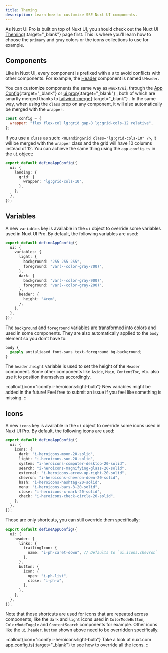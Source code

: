 ```yaml
---
title: Theming
description: Learn how to customize SSE Nuxt UI components.
---
```


As Nuxt UI Pro is built on top of Nuxt UI, you should check out the Nuxt UI [Theming](https://ui.nuxt.com/getting-started/theming){:target="\_blank"} page first. This is where you'll learn how to choose the `primary` and `gray` colors or the icons collections to use for example.

## Components

Like in Nuxt UI, every component is prefixed with a `U` to avoid conflicts with other components. For example, the [Header](/components/header) component is named `UHeader`.

You can customize components the same way as `@nuxt/ui`, through the [App Config](https://ui.nuxt.com/getting-started/theming#appconfigts){:target="\_blank"} or [ui prop](https://ui.nuxt.com/getting-started/theming#ui-prop){:target="\_blank"} , both of which are smartly merged thanks to [tailwind-merge](https://github.com/dcastil/tailwind-merge){:target="\_blank"} . In the same way, when using the `class` prop on any component, it will also automatically be merged with the `wrapper`.

```js
const config = {
  wrapper: "flex flex-col lg:grid gap-8 lg:grid-cols-12 relative",
};
```

If you use a `class` as such: `<ULandingGrid class="lg:grid-cols-10" />`, it will be merged with the `wrapper` class and the grid will have 10 columns instead of 12.
You can achieve the same thing using the `app.config.ts` in the `ui` object:

```ts [app.config.ts]
export default defineAppConfig({
  ui: {
    landing: {
      grid: {
        wrapper: "lg:grid-cols-10",
      },
    },
  },
});
```

## Variables

A new `variables` key is available in the `ui` object to override some variables used in Nuxt UI Pro. By default, the following variables are used:

```ts [app.config.ts]
export default defineAppConfig({
  ui: {
    variables: {
      light: {
        background: "255 255 255",
        foreground: "var(--color-gray-700)",
      },
      dark: {
        background: "var(--color-gray-900)",
        foreground: "var(--color-gray-200)",
      },
      header: {
        height: "4rem",
      },
    },
  },
});
```

The `background` and `foreground` variables are transformed into colors and used in some components. They are also automatically applied to the `body` element so you don't have to:

```css
body {
  @apply antialiased font-sans text-foreground bg-background;
}
```

The `header.height` variable is used to set the height of the `Header` component. Some other components like `Aside`, `Main`, `ContentToc`, etc. also use it to position themselves accordingly.

::callout{icon="iconify i-heroicons:light-bulb"}
New variables might be added in the future! Feel free to submit an issue if you feel like something is missing.
::

## Icons

A new `icons` key is available in the `ui` object to override some icons used in Nuxt UI Pro. By default, the following icons are used:

```ts [app.config.ts]
export default defineAppConfig({
  ui: {
    icons: {
      dark: "i-heroicons-moon-20-solid",
      light: "i-heroicons-sun-20-solid",
      system: "i-heroicons-computer-desktop-20-solid",
      search: "i-heroicons-magnifying-glass-20-solid",
      external: "i-heroicons-arrow-up-right-20-solid",
      chevron: "i-heroicons-chevron-down-20-solid",
      hash: "i-heroicons-hashtag-20-solid",
      menu: "i-heroicons-bars-3-20-solid",
      close: "i-heroicons-x-mark-20-solid",
      check: "i-heroicons-check-circle-20-solid",
    },
  },
});
```

Those are only shortcuts, you can still override them specifically:

```ts [app.config.ts]
export default defineAppConfig({
  ui: {
    header: {
      links: {
        trailingIcon: {
          name: "i-ph-caret-down", // Defaults to `ui.icons.chevron`
        },
      },
      button: {
        icon: {
          open: "i-ph-list",
          close: "i-ph-x",
        },
      },
    },
  },
});
```

Note that those shortcuts are used for icons that are repeated across components, like the `dark` and `light` icons used in `ColorModeButton`, `ColorModeToggle` and `ContentSearch` components for example. Other icons like the `ui.header.button` shown above need to be overridden specifically.

::callout{icon="iconify i-heroicons:light-bulb"}
Take a look at nuxt.com [app.config.ts](https://github.com/nuxt/nuxt.com/blob/main/app.config.ts){:target="_blank"} to see how to override all the icons.
::